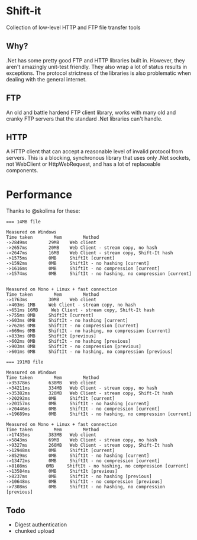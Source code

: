 Shift-it
========

Collection of low-level HTTP and FTP file transfer tools

Why?
-----
.Net has some pretty good FTP and HTTP libraries built in. However, they aren't amazingly unit-test friendly. They also wrap a lot of status results in exceptions.
The protocol strictness of the libraries is also problematic when dealing with the general internet.

FTP
-----
An old and battle hardend FTP client library, works with many
old and cranky FTP servers that the standard .Net libraries can't handle.

HTTP
----
A HTTP client that can accept a reasonable level of invalid protocol from servers.
This is a blocking, synchronous library that uses only .Net sockets, not WebClient or HttpWebRequest, and has a lot of replaceable components.

Performance
===========
Thanks to @skolima for these:

```
=== 14MB file

Measured on Windows
Time taken        Mem        Method
->2849ms        29MB    Web client
->2657ms        20MB    Web Client - stream copy, no hash
->2647ms        16MB    Web Client - stream copy, Shift-It hash
->1575ms        0MB     ShiftIt [current]
->1592ms        0MB     ShiftIt - no hashing [current]
->1616ms        0MB     ShiftIt - no compression [current]
->1574ms        0MB     ShiftIt - no hashing, no compression [current]


Measured on Mono + Linux + fast connection
Time taken        Mem        Method
->1763ms        30MB    Web client
->403ms 1MB     Web Client - stream copy, no hash
->651ms 16MB     Web Client - stream copy, Shift-It hash
->755ms 0MB     ShiftIt [current]
->603ms 0MB     ShiftIt - no hashing [current]
->762ms 0MB     ShiftIt - no compression [current]
->669ms 0MB     ShiftIt - no hashing, no compression [current]
->833ms 0MB     ShiftIt [previous]
->602ms 0MB     ShiftIt - no hashing [previous]
->903ms 0MB     ShiftIt - no compression [previous]
->601ms 0MB     ShiftIt - no hashing, no compression [previous]

=== 191MB file

Measured on Windows
Time taken        Mem        Method
->35378ms       638MB   Web client
->34211ms       334MB   Web Client - stream copy, no hash
->35382ms       320MB   Web Client - stream copy, Shift-It hash
->20292ms       0MB     ShiftIt [current]
->20157ms       0MB     ShiftIt - no hashing [current]
->20446ms       0MB     ShiftIt - no compression [current]
->19689ms       0MB     ShiftIt - no hashing, no compression [current]

Measured on Mono + Linux + fast connection
Time taken        Mem        Method
->17435ms       383MB   Web client
->5843ms        69MB    Web Client - stream copy, no hash
->9327ms        260MB   Web Client - stream copy, Shift-It hash
->12948ms       0MB     ShiftIt [current]
->8529ms        0MB     ShiftIt - no hashing [current]
->13472ms       0MB     ShiftIt - no compression [current]
->8108ms       0MB     ShiftIt - no hashing, no compression [current]
->13584ms       0MB     ShiftIt [previous]
->8237ms        0MB     ShiftIt - no hashing [previous]
->10648ms       0MB     ShiftIt - no compression [previous]
->7308ms        0MB     ShiftIt - no hashing, no compression [previous]
```

Todo
-----
* Digest authentication
* chunked upload


